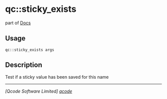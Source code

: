 qc::sticky_exists
=================

part of [Docs](.)

Usage
-----
`qc::sticky_exists args`

Description
-----------
Test if a sticky value has been saved for this name

----------------------------------
*[Qcode Software Limited] [qcode]*

[qcode]: www.qcode.co.uk "Qcode Software"